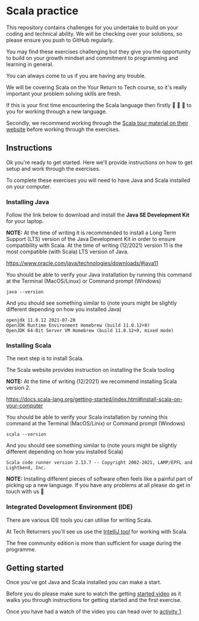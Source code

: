 # Scala practice

This repository contains challenges for you undertake to build on your coding and technical ability. We will be checking over your solutions, so please ensure you push to GitHub regularly.

You may find these exercises challenging but they give you the opportunity to build on your growth mindset and commitment to programming and learning in general. 

You can always come to us if you are having any trouble.

We will be covering Scala on the Your Return to Tech course, so it's really important your problem solving skills are fresh.

If this is your first time encountering the Scala language then firstly 🙌 🙌 🙌 to you for working through a new language. 

Secondly, we recommend working through the [Scala tour material on their website](https://docs.scala-lang.org/tour/tour-of-scala.html) before working through the exercises.

## Instructions

Ok you're ready to get started. Here we'll provide instructions on how to get setup and work through the exercises.

To complete these exercises you will need to have Java and Scala installed on your computer.

### Installing Java

Follow the link below to download and install the **Java SE Development Kit** for your laptop. 

**NOTE:** At the time of writing it is recommended to install a Long Term Support (LTS) version of the Java Development Kit in order to ensure compatibility with Scala. At the time of writing (12/2021) version 11 is the most compatible (with Scala) LTS version of Java.  

https://www.oracle.com/java/technologies/downloads/#java11

You should be able to verify your Java installation by running this command at the Terminal (MacOS/Linux) or Command prompt (Windows)

```
java --version
```

And you should see something similar to (note yours might be slightly different depending on how you installed Java)

```
openjdk 11.0.12 2021-07-20
OpenJDK Runtime Environment Homebrew (build 11.0.12+0)
OpenJDK 64-Bit Server VM Homebrew (build 11.0.12+0, mixed mode)
```

### Installing Scala

The next step is to install Scala. 

The Scala website provides instruction on installing the Scala tooling

**NOTE:** At the time of writing (12/2021) we recommend installing Scala version 2.

https://docs.scala-lang.org/getting-started/index.html#install-scala-on-your-computer

You should be able to verify your Scala installation by running this command at the Terminal (MacOS/Linix) or Command prompt (Windows)

```
scala --version
```

And you should see something similar to (note yours might be slightly different depending on how you installed Scala)

```
Scala code runner version 2.13.7 -- Copyright 2002-2021, LAMP/EPFL and Lightbend, Inc.
```

**NOTE:** Installing different pieces of software often feels like a painful part of picking up a new language. If you have any problems at all please do get in touch with us 🙂

### Integrated Development Environment (IDE)

There are various IDE tools you can utilise for writing Scala. 

At Tech Returners you'll see us use the [IntelliJ tool](https://www.jetbrains.com/idea/download) for working with Scala.

The free community edition is more than sufficient for usage during the programme.

## Getting started

Once you've got Java and Scala installed you can make a start.

Before you do please make sure to watch the getting [started video](TBC) as it walks you through instructions for getting started and the first exercise.

Once you have had a watch of the video you can head over to [activity 1](./docs/activity_1.md)









